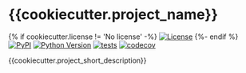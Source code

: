 # {{cookiecutter.project_name}}

{% if cookiecutter.license != 'No license' -%}
[![License](https://img.shields.io/pypi/l/{{cookiecutter.project_name}}.svg?color=green)](https://github.com/{{cookiecutter.github_username}}/{{cookiecutter.project_name}}/raw/master/LICENSE)
{%- endif %}
[![PyPI](https://img.shields.io/pypi/v/{{cookiecutter.project_name}}.svg?color=green)](https://pypi.org/project/{{cookiecutter.project_name}})
[![Python Version](https://img.shields.io/pypi/pyversions/{{cookiecutter.project_name}}.svg?color=green)](https://python.org)
[![tests](https://github.com/{{cookiecutter.github_username}}/{{cookiecutter.project_name}}/workflows/tests/badge.svg)](https://github.com/{{cookiecutter.github_username}}/{{cookiecutter.project_name}}/actions)
[![codecov](https://codecov.io/gh/{{cookiecutter.github_username}}/{{cookiecutter.project_name}}/branch/master/graph/badge.svg)](https://codecov.io/gh/{{cookiecutter.github_username}}/{{cookiecutter.project_name}})

{{cookiecutter.project_short_description}}

